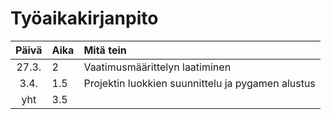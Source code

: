 # Työaikakirjanpito

| Päivä | Aika | Mitä tein                                         |
| :---: | :--- | :------------------------------------------------ |
| 27.3. | 2    | Vaatimusmäärittelyn laatiminen                    |
| 3.4.  | 1.5  | Projektin luokkien suunnittelu ja pygamen alustus |
|  yht  | 3.5  |                                                   |
